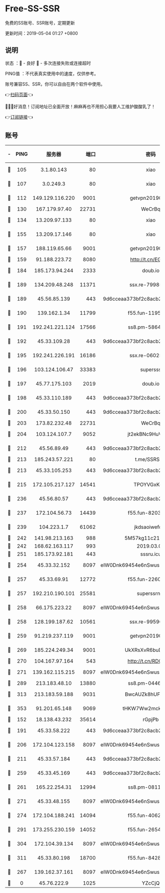 # Free-SS-SSR

免费的SS账号、SSR账号，定期更新

更新时间：2019-05-04 01:27 +0800

## 说明

状态     ：🙂 - 良好 🙁 - 多次连接失败或连接超时

PING值   ：不代表真实使用中的速度，仅供参考。

账号兼容SS、SSR，你可以自由在两个软件中使用。

👉[扫码页面](https://liesauer.github.io/Free-SS-SSR/)👈

🎉🎉🎉好消息！订阅地址已全面开放！麻麻再也不用担心我要人工维护酸酸乳了！

👉[订阅链接](https://www.liesauer.net/yogurt/subscribe?ACCESS_TOKEN=DAYxR3mMaZAsaqUb)👈

## 账号

|-|PING|服务器|端口|密码|加密方式|区域|
|:----:|:----:|:-----:|-----:|:----:|:----:|:----:|
|🙂|105|3.1.80.143|80|xiao|aes-128-ctr|SG|
|🙂|107|3.0.249.3|80|xiao|aes-128-ctr|SG|
|🙂|112|149.129.116.220|9001|getvpn20190501|aes-256-cfb|CN|
|🙂|130|167.179.97.40|22731|WeCrBq|rc4-md5|JP|
|🙂|134|13.209.97.133|80|xiao|aes-128-ctr|KR|
|🙂|155|13.209.17.146|80|xiao|aes-128-ctr|KR|
|🙂|157|188.119.65.66|9001|getvpn20190501|aes-256-cfb|RU|
|🙂|159|91.188.223.72|8080|http://t.cn/EGJIyrl|rc4-md5|RU|
|🙂|184|185.173.94.244|2333|doub.io|aes-128-ctr|RU|
|🙂|189|134.209.48.248|11371|ssx.re-79985465|aes-256-cfb|US|
|🙂|189|45.56.85.139|443|9d6cceaa373bf2c8acb22e60b6a58be6|aes-256-cfb|US|
|🙂|190|139.162.1.34|11799|f55.fun-11952434|aes-256-cfb|SG|
|🙂|191|192.241.221.124|17566|ss8.pm-58649429|aes-256-cfb|US|
|🙂|192|45.33.109.28|443|9d6cceaa373bf2c8acb22e60b6a58be6|aes-256-cfb|US|
|🙂|195|192.241.226.191|16186|ssx.re-06025821|aes-256-cfb|US|
|🙂|196|103.124.106.47|33383|supersss|aes-256-cfb|US|
|🙂|197|45.77.175.103|2019|doub.io|aes-128-ctr|SG|
|🙂|198|45.33.110.189|443|9d6cceaa373bf2c8acb22e60b6a58be6|aes-256-cfb|US|
|🙂|200|45.33.50.150|443|9d6cceaa373bf2c8acb22e60b6a58be6|aes-256-cfb|US|
|🙂|203|173.82.232.48|22731|WeCrBq|rc4-md5|US|
|🙂|204|103.124.107.7|9052|jt2ekBNc9HuVtm2a|aes-256-cfb|US|
|🙂|212|45.56.89.49|443|9d6cceaa373bf2c8acb22e60b6a58be6|aes-256-cfb|US|
|🙂|213|185.243.57.221|80|t.me/SSRSUB|rc4-md5|US|
|🙂|213|45.33.105.253|443|9d6cceaa373bf2c8acb22e60b6a58be6|aes-256-cfb|US|
|🙂|215|172.105.217.127|14541|TPOYVGxKglpi|aes-256-cfb|JP|
|🙂|236|45.56.80.57|443|9d6cceaa373bf2c8acb22e60b6a58be6|aes-256-cfb|US|
|🙂|237|172.104.56.73|14439|f55.fun-82032578|aes-256-cfb|SG|
|🙂|239|104.223.1.7|61062|jkdsaoiwefdsa|aes-256-cfb|US|
|🙂|242|141.98.213.163|988|5M57kg11c214qDmK|chacha20|KR|
|🙂|242|168.62.163.117|993|2019.03.07|rc4-md5|US|
|🙂|251|185.173.92.181|443|sssru.icu|rc4-md5|RU|
|🙂|254|45.33.32.152|8097|eIW0Dnk69454e6nSwuspv9DmS201tQ0D|aes-256-cfb|US|
|🙂|257|45.33.69.91|12772|f55.fun-22600142|aes-256-cfb|US|
|🙂|257|192.210.190.101|25581|superssrnet|aes-256-cfb|US|
|🙂|258|66.175.223.22|8097|eIW0Dnk69454e6nSwuspv9DmS201tQ0D|aes-256-cfb|US|
|🙂|258|128.199.187.62|10561|ssx.re-99596848|aes-256-cfb|SG|
|🙂|259|91.219.237.119|9001|getvpn20190501|aes-256-cfb|HU|
|🙂|269|185.224.249.34|9001|UkXRsXvR6buDMG2Y|aes-256-cfb|RU|
|🙂|270|104.167.97.164|543|http://t.cn/RD0D7sx|rc4-md5|CA|
|🙂|271|139.162.115.215|8097|eIW0Dnk69454e6nSwuspv9DmS201tQ0D|aes-256-cfb|JP|
|🙂|289|213.183.48.10|13880|ss8.pm-04464339|rc4-md5|RU|
|🙂|313|213.183.59.188|9031|BwcAUZk8hUFAkDGN|aes-256-cfb|NL|
|🙂|353|91.201.65.148|9069|tHKW7Ww2mck9CHQG|aes-256-cfb|IT|
|🙂|152|18.138.43.232|35614|rGpjPb|rc4-md5|SG|
|🙂|191|45.33.58.222|443|9d6cceaa373bf2c8acb22e60b6a58be6|aes-256-cfb|US|
|🙂|206|172.104.123.158|8097|eIW0Dnk69454e6nSwuspv9DmS201tQ0D|aes-256-cfb|JP|
|🙂|211|45.33.57.184|443|9d6cceaa373bf2c8acb22e60b6a58be6|aes-256-cfb|US|
|🙂|259|45.33.45.169|443|9d6cceaa373bf2c8acb22e60b6a58be6|aes-256-cfb|US|
|🙂|261|165.22.254.31|12994|ss8.pm-08118234|aes-256-cfb|SG|
|🙂|271|45.33.48.155|8097|eIW0Dnk69454e6nSwuspv9DmS201tQ0D|aes-256-cfb|US|
|🙂|274|172.104.188.241|14094|f55.fun-40620335|aes-256-cfb|SG|
|🙂|291|173.255.230.159|14052|f55.fun-26540200|aes-256-cfb|US|
|🙂|304|172.104.39.134|8097|eIW0Dnk69454e6nSwuspv9DmS201tQ0D|aes-256-cfb|SG|
|🙂|311|45.33.80.198|18700|f55.fun-84280067|aes-256-cfb|US|
|🙁|267|139.162.37.161|8097|eIW0Dnk69454e6nSwuspv9DmS201tQ0D|aes-256-cfb|SG|
|🙁|0|45.76.222.9|1025|YZcCjQ|rc4-md5|JP|
